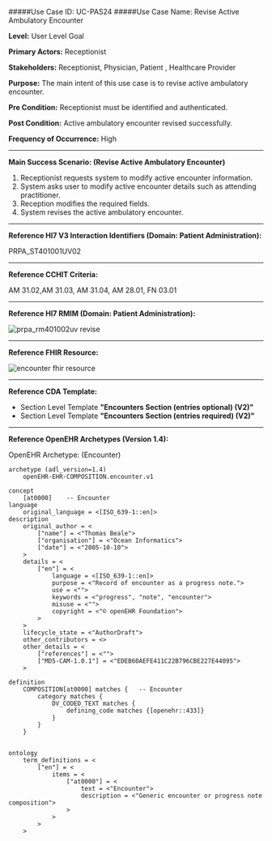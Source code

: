 #####Use Case ID: UC-PAS24
#####Use Case Name: Revise Active Ambulatory Encounter

**Level:**                     User Level Goal

**Primary Actors:**            Receptionist

**Stakeholders:**              Receptionist, Physician, Patient , Healthcare Provider

**Purpose:**                   The main intent of this use case is to revise active ambulatory encounter.

**Pre Condition:**             Receptionist must be identified and authenticated.

**Post Condition:**            Active ambulatory encounter revised successfully.

**Frequency of Occurrence:**   High
__________________________________________________________
**Main Success Scenario: (Revise Active Ambulatory Encounter)**

1. Receptionist requests system to modify active encounter information.
2. System asks user to modify active encounter details such as attending practitioner.
3. Reception modifies the required fields.
4. System revises the active ambulatory encounter.

________________________________________________________________________
**Reference Hl7 V3 Interaction Identifiers (Domain: Patient Administration):**

PRPA_ST401001UV02
_______________________________________________________________
**Reference CCHIT Criteria:**

AM 31.02,AM 31.03, AM 31.04, AM 28.01, FN 03.01
_______________________________________________________________
**Reference Hl7 RMIM (Domain: Patient Administration):**

![prpa_rm401002uv revise](https://f.cloud.github.com/assets/5391320/1295274/06d351ce-30aa-11e3-82fd-1163db6c7cfb.png)
_______________________________________________________________
**Reference FHIR Resource:**

![encounter fhir resource](https://f.cloud.github.com/assets/5391320/1295268/cb11790e-30a9-11e3-8af5-6e7bb9dfdbda.png)
_______________________________________________________________
**Reference CDA Template:**

* Section Level Template **"Encounters Section (entries optional) (V2)"**
* Section Level Template **"Encounters Section (entries required) (V2)"**

_______________________________________________________________
**Reference OpenEHR Archetypes (Version 1.4):**

OpenEHR Archetype: (Encounter)

``` Archetype
archetype (adl_version=1.4)
	openEHR-EHR-COMPOSITION.encounter.v1

concept
	[at0000]	-- Encounter
language
	original_language = <[ISO_639-1::en]>
description
	original_author = <
		["name"] = <"Thomas Beale">
		["organisation"] = <"Ocean Informatics">
		["date"] = <"2005-10-10">
	>
	details = <
		["en"] = <
			language = <[ISO_639-1::en]>
			purpose = <"Record of encounter as a progress note.">
			use = <"">
			keywords = <"progress", "note", "encounter">
			misuse = <"">
			copyright = <"© openEHR Foundation">
		>
	>
	lifecycle_state = <"AuthorDraft">
	other_contributors = <>
	other_details = <
		["references"] = <"">
		["MD5-CAM-1.0.1"] = <"EDEB60AEFE411C22B796CBE227E44095">
	>

definition
	COMPOSITION[at0000] matches {	-- Encounter
		category matches {
			DV_CODED_TEXT matches {
				defining_code matches {[openehr::433]}
			}
		}
	}


ontology
	term_definitions = <
		["en"] = <
			items = <
				["at0000"] = <
					text = <"Encounter">
					description = <"Generic encounter or progress note composition">
				>
			>
		>
	>
```





